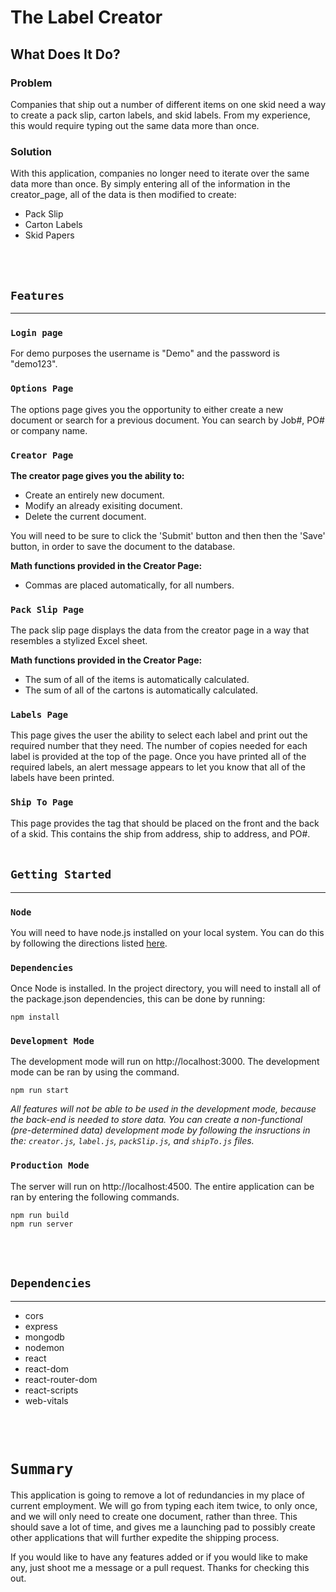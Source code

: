 # The Label Creator

## What Does It Do?

### Problem
  Companies that ship out a number of different items on one skid need a way to create a pack slip, carton labels, and skid labels.  From my experience, this would require typing out the same data more than once.

### Solution
  With this application, companies no longer need to iterate over the same data more than once.  By simply entering all of the information in the creator_page, all of the data is then modified to create:
* Pack Slip
* Carton Labels
* Skid Papers
<br/>
<br/>

## ``Features``
<hr/>

### ``Login page``
For demo purposes the username is "Demo" and the password is "demo123".

### ``Options Page``
The options page gives you the opportunity to either create a new document or search for a previous document.  You can search by Job#, PO# or company name.

### ``Creator Page``
**The creator page gives you the ability to:**
* Create an entirely new document.
* Modify an already exisiting document.
* Delete the current document.

You will need to be sure to click the 'Submit' button and then then the 'Save' button, in order to save the document to the database.

**Math functions provided in the Creator Page:**
* Commas are placed automatically, for all numbers.

### ``Pack Slip Page``
The pack slip page displays the data from the creator page in a way that resembles a stylized Excel sheet.

**Math functions provided in the Creator Page:**
* The sum of all of the items is automatically calculated.
* The sum of all of the cartons is automatically calculated.

### ``Labels Page``
This page gives the user the ability to select each label and print out the required number that they need.  The number of copies needed for each label is provided at the top of the page.  Once you have printed all of the required labels, an alert message appears to let you know that all of the labels have been printed.

### ``Ship To Page``
This page provides the tag that should be placed on the front and the back of a skid.  This contains the ship from address, ship to address, and PO#.
<br/>
<br/>

## ``Getting Started``
<hr/>

### ``Node``
You will need to have node.js installed on your local system.  You can do this by following the directions listed [here](https://nodejs.org/en/). 

### ``Dependencies``
Once Node is installed. In the project directory, you will need to  install all of the package.json dependencies, this can be done by running:

    
    npm install
    

### ``Development Mode``

The development mode will run on http://localhost:3000. The development mode can be ran by using the command.

    
    npm run start
    
*All features will not be able to be used in the development       mode, because the back-end is needed to store data.  You can create a non-functional (pre-determined data) development mode by following the insructions in the: `creator.js`, `label.js`, `packSlip.js`, and `shipTo.js` files.*

### ``Production Mode``
The server will run on http://localhost:4500. The entire application can be ran by entering the following commands. 

    npm run build
    npm run server
<br/>
<br/>
    
## ``Dependencies``
<hr/>

* cors
* express
* mongodb
* nodemon
* react
* react-dom
* react-router-dom
* react-scripts
* web-vitals
<br/>
<br/>

# ``Summary``
This application is going to remove a lot of redundancies in my place of current employment.  We will go from typing each item twice, to only once, and we will only need to create one document, rather than three.  This should save a lot of time, and gives me a launching pad to possibly create other applications that will further expedite the shipping process.  

If you would like to have any features added or if you would like to make any, just shoot me a message or a pull request.  Thanks for checking this out.
